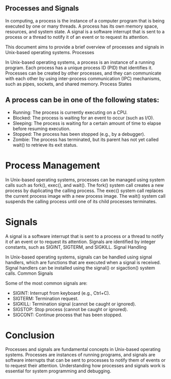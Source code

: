 ## Processes and Signals

In computing, a process is the instance of a computer program that is being executed by one or many threads. A process has its own memory space, resources, and system state. A signal is a software interrupt that is sent to a process or a thread to notify it of an event or to request its attention.

This document aims to provide a brief overview of processes and signals in Unix-based operating systems.
Processes

In Unix-based operating systems, a process is an instance of a running program. Each process has a unique process ID (PID) that identifies it. Processes can be created by other processes, and they can communicate with each other by using inter-process communication (IPC) mechanisms, such as pipes, sockets, and shared memory.
Process States

## A process can be in one of the following states:

   * Running: The process is currently executing on a CPU.
   * Blocked: The process is waiting for an event to occur (such as I/O).
   * Sleeping: The process is waiting for a certain amount of time to elapse before resuming execution.
   * Stopped: The process has been stopped (e.g., by a debugger).
   * Zombie: The process has terminated, but its parent has not yet called wait() to retrieve its exit status.

# Process Management

In Unix-based operating systems, processes can be managed using system calls such as fork(), exec(), and wait(). The fork() system call creates a new process by duplicating the calling process. The exec() system call replaces the current process image with a new process image. The wait() system call suspends the calling process until one of its child processes terminates.
# Signals

A signal is a software interrupt that is sent to a process or a thread to notify it of an event or to request its attention. Signals are identified by integer constants, such as SIGINT, SIGTERM, and SIGKILL.
Signal Handling

In Unix-based operating systems, signals can be handled using signal handlers, which are functions that are executed when a signal is received. Signal handlers can be installed using the signal() or sigaction() system calls.
Common Signals

Some of the most common signals are:

  - SIGINT: Interrupt from keyboard (e.g., Ctrl+C).
  - SIGTERM: Termination request.
  - SIGKILL: Termination signal (cannot be caught or ignored).
  - SIGSTOP: Stop process (cannot be caught or ignored).
  - SIGCONT: Continue process that has been stopped.

# Conclusion

Processes and signals are fundamental concepts in Unix-based operating systems. Processes are instances of running programs, and signals are software interrupts that can be sent to processes to notify them of events or to request their attention. Understanding how processes and signals work is essential for system programming and debugging.

